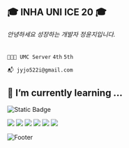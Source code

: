 ## 🎓 INHA UNI ICE 20 🎓
###### 안녕하세요 성장하는 개발자 정윤지입니다.
```👩🏻‍💻 UMC Server```
```4th```
```5th```

```📬 jyjo522i@gmail.com```



## 🌱 I’m currently learning ...

<!--
**yoondaeng/yoondaeng** is a ✨ _special_ ✨ repository because its `README.md` (this file) appears on your GitHub profile.

Here are some ideas to get you started:

- 🔭 I’m currently working on ...
- 🌱 I’m currently learning ...
- 👯 I’m looking to collaborate on ...
- 🤔 I’m looking for help with ...
- 💬 Ask me about ...
- 📫 How to reach me: ...
- 😄 Pronouns: ...
- ⚡ Fun fact: ...
-->
<img alt="Static Badge" src="https://img.shields.io/badge/spring%20boot3">

<img src="https://img.shields.io/badge/Spring-6DB33F?style=flat-square&logo=Springboot3&logoColor=white"/> <img src="https://img.shields.io/badge/Node.js-339933?style=flat-square&logo=Node.j&logoColor=white"/> <img src="https://img.shields.io/badge/MySQL-4479A1?style=flat-square&logo=MySQL&logoColor=white"/> <img src="https://img.shields.io/badge/JavaScript-F7DF1E?style=flat-square&logo=JavaScript&logoColor=white"/> <img src="https://img.shields.io/badge/GitHub-181717?style=flat-square&logo=GitHub&logoColor=white"/>  <img src="https://img.shields.io/badge/OpenCV-5C3EE8?style=flat-square&logo=OpenCV&logoColor=white"/>

![Footer](https://capsule-render.vercel.app/api?type=waving&color=auto&height=200&section=footer)
